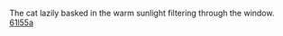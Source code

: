 The cat lazily basked in the warm sunlight filtering through the window. <a href="https://en.ueh.edu.vn/new-free-robux_EF62YS.pdf">61l55a</a>
